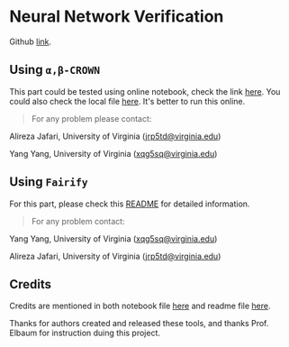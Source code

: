 # Neural Network Verification

Github [link](https://github.com/Elio-yang/nn-verification).

## Using ``α,β-CROWN``

This part could be tested using online notebook, check the link [here](https://colab.research.google.com/drive/1Zn8KTXAbsBEpoAEsOXPAEqiaMmyO-vW0?usp=sharing). You could also check the local file [here](AB-CROWN-Report.ipynb). It's better to run this online.


> For any problem please contact:

Alireza Jafari, University of Virginia (jrp5td@virginia.edu)

Yang Yang, University of Virginia (xqg5sq@virginia.edu)

## Using ``Fairify``

For this part, please check this [README](fairify/README.md) for detailed information.

> For any problem contact:

Yang Yang, University of Virginia (xqg5sq@virginia.edu)

Alireza Jafari, University of Virginia (jrp5td@virginia.edu)

## Credits

Credits are mentioned in both notebook file [here](https://colab.research.google.com/drive/1Zn8KTXAbsBEpoAEsOXPAEqiaMmyO-vW0?usp=sharing) and readme file [here](fairify/README.md).

Thanks for authors created and released these tools, and thanks Prof. Elbaum for instruction duing this project.